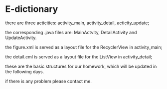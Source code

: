 # E-dictionary

there are three acticities: activity_main, activity_detail, acticity_update;

the corresponding .java files are: MainActvity, DetailActivity and UpdateActivity.
    
the figure.xml is served as a layout file for the RecyclerView in activity_main;

the detail.cml is served as a layout file for the ListView in activity_detail;

these are the basic structures for our homework, which will be updated in the following days.

if there is any problem please contact me.
